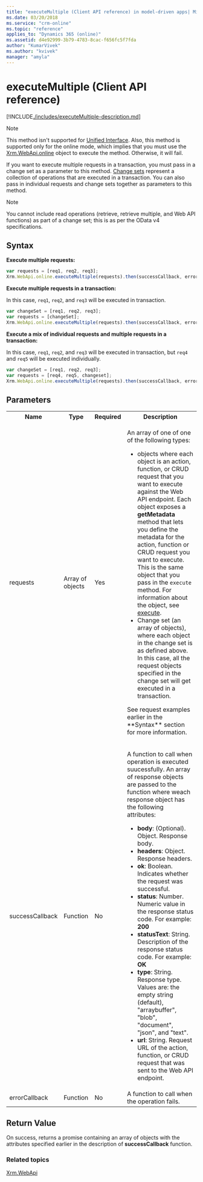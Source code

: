 ```yaml
---
title: "executeMultiple (Client API reference) in model-driven apps| MicrosoftDocs"
ms.date: 03/20/2018
ms.service: "crm-online"
ms.topic: "reference"
applies_to: "Dynamics 365 (online)"
ms.assetid: d4e92999-3b79-4783-8cac-f656fc5f7fda
author: "KumarVivek"
ms.author: "kvivek"
manager: "amyla"
---
```

# executeMultiple (Client API reference)



[!INCLUDE[./includes/executeMultiple-description.md](./includes/executeMultiple-description.md)]

> [!NOTE]
> This method isn't supported for [Unified Interface](/dynamics365/get-started/whats-new/customer-engagement/new-in-version-9#unified-interface-framework-for-new-apps). Also, this method is supported only for the online mode, which implies that you must use the [Xrm.WebApi.online](online.md) object to execute the method. Otherwise, it will fail. 

If you want to execute multiple requests in a transaction, you must pass in a change set as a parameter to this method. [Change sets](../../../webapi/execute-batch-operations-using-web-api.md#bkmk_ChangeSets) represent a collection of operations that are executed in a transaction. You can also pass in individual requests and change sets together as parameters to this method.

> [!NOTE]
> You cannot include read operations (retrieve, retrieve multiple, and Web API functions) as part of a change set; this is as per the OData v4 specifications.

## Syntax

**Execute multiple requests:**

```JavaScript
var requests = [req1, req2, req3];
Xrm.WebApi.online.executeMultiple(requests).then(successCallback, errorCallback);
```

**Execute multiple requests in a transaction:**

In this case, `req1`, `req2`, and `req3` will be executed in transaction.

```JavaScript
var changeSet = [req1, req2, req3];
var requests = [changeSet];
Xrm.WebApi.online.executeMultiple(requests).then(successCallback, errorCallback);
```


**Execute a mix of individual requests and multiple requests in a transaction:**

In this case, `req1`, `req2`, and `req3` will be executed in transaction, but `req4` and `req5` will be executed individually.

```JavaScript
var changeSet = [req1, req2, req3];
var requests = [req4, req5, changeset];
Xrm.WebApi.online.executeMultiple(requests).then(successCallback, errorCallback);
```

## Parameters

<table style="width:100%">
<tr>
<th>Name</th>
<th>Type</th>
<th>Required</th>
<th>Description</th>
</tr>
<tr>
<td>requests</td>
<td>Array of objects</td>
<td>Yes</td>
<td><p>An array of one of one of the following types:</p>
<ul>
<li>objects where each object is an action, function, or CRUD request that you want to execute against the Web API endpoint. Each object exposes a <b>getMetadata</b> method that lets you define the metadata for the action, function or CRUD request you want to execute. This is the same object that you pass in the <code>execute</code> method. For information about the object, see <a href="execute.md">execute</a>.</li>
<li>Change set (an array of objects), where each object in the change set is as defined above. In this case, all the request objects specified in the change set will get executed in a transaction.</li>
</ul>
<p>See request examples earlier in the **Syntax** section for more information.</p>
</td>
</tr>
<tr>
<td>successCallback</td>
<td>Function</td>
<td>No</td>
<td><p>A function to call when operation is executed suucessfully. An array of response objects are passed to the function where weach response object has the following attributes:</p>
<ul>
<li><b>body</b>: (Optional). Object. Response body.</li>
<li><b>headers</b>: Object. Response headers.</li>
<li><b>ok</b>: Boolean. Indicates whether the request was successful.</li>
<li><b>status</b>: Number. Numeric value in the response status code. For example: <b>200</b></li>
<li><b>statusText</b>: String. Description of the response status code. For example: <b>OK</b></li>
<li><b>type</b>: String. Response type. Values are: the empty string (default), "arraybuffer", "blob", "document", "json", and "text".</b></li>
<li><b>url</b>: String. Request URL of the action, function, or CRUD request that was sent to the Web API endpoint.</b></li>
</ul>
</td>
</tr>
<tr>
<td>errorCallback</td>
<td>Function</td>
<td>No</td>
<td>A function to call when the operation fails.</td>
</tr>
</table>

## Return Value

On success, returns a promise containing an array of objects with the attributes specified earlier in the description of **successCallback** function.

### Related topics

[Xrm.WebApi](../xrm-webapi.md)

